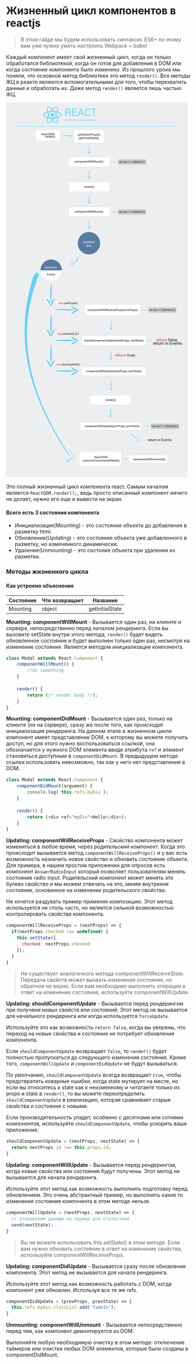 # Жизненный цикл компонентов в reactjs

> В этом гайде мы будем использовать синтаксис ES6+
> по этому вам уже нужно уметь настроить Webpack + babel

Каждый компонент имеет свой жизненный цикл, когда он только обработался библиотекой, когда он готов для добавления в DOM или когда состояние компонента было изменено. Из прошлого урока мы поняли, что основной метод библиотеки это метод `render()`. Все методы ЖЦ в реакте являются вспомогательными для того, чтобы перехватить данные и обработать их. Даже метод `render()` является лишь частью ЖЦ.

![react component life cycle](images/react_component_cycle.jpg)

Это полный жизненный цикл компонента react. Самым началом является `ReactDOM.render();`, ведь просто описанный компонент ничего не делает, нужно его еще и вывести на экран.

#### Всего есть 3 состояния компонента
- Инициализация(Mounting) - это состояние объекта до добавления в разметку html.
- Обновление(Updating) - это состояние объекта уже добавленного в разметку, но измененного динамически.
- Удаление(Unmounting) - это состоние объекта при удалении из разметки.

### Методы жизненного цикла

#### Как устроено объяснение

Состояние | Что возвращает | Название
--------- | -------------- | --------
Mounting  | object         | getInitialState

**Mounting: componentWillMount** - Вызывается один раз, на клиенте и сервере, непосредственно перед началом рендеринга. Если вы вызовите setState внутри этого метода, `render()` будет видеть обновленное состояние и будет выполнен только один раз, несмотря на изменение состояния. Является методом инициализации компонента.

```javascript
class Modal extends React.Component {
	componentWillMount() {
		//do something
	}

	render() {
		return (/* render body */);
	}
}		
```

**Mounting: componentDidMount** - Вызывается один раз, только на клиенте (не на сервере), сразу же после того, как происходит инициализация рендеринга. На данном этапе в жизненном цикле компонент имеет представление DOM, к которому вы можете получить доступ, но для этого нужно воспользоваться ссылкой, она обозначается у нужного DOM элемента ввиде атрибута `ref` и элемент становиться доступным в `componentDidMount`. В предыдущем методе ссылки использовать невозможно, так как у него нет представления в DOM.

```javascript
class Modal extends React.Component {
	componentDidMount(argument) {
		console.log( this.refs.myDiv );
	}

	render() {
		return (<div ref="myDiv">Hello</div>);
	}
}		
```

**Updating: componentWillReceiveProps** - Свойство компонента может измениться в любое время, через *родительский компонент*. Когда это происходит вызывается метод `componentWillReceiveProps()` и у вас есть возможность назначить новое свойство и обновить состояние объекта.
Для примера, в нашем простом приложении для опросов есть компонент `AnswerRadioInput` который позволяет пользователям менять состояние radio input. Родительский компонент может менять это булево свойство и мы можем отвечать на это, меняя внутренне состояние, основанное на изменении родительского свойства.

Не хочется раздувать пример применяя композицию. Этот метод используется не столь часто, но является сильной возможностью контролировать свойства компонента.

```javascript
componentWillReceiveProps = (nextProps) => {
  if(nextProps.checked !== undefined) {
    this.setState({
      checked: nextProps.checked
    });
  }
}
```

> Не существует аналогичного метода componentWillReceiveState. Передача
> свойств может вызвать изменение состояния, но обратное не верно. Если вам
> необходимо выполнить операции в ответ на изменение состояния, используйте
> componentWillUpdate.

**Updating: shouldComponentUpdate** - Вызывается перед рендерингом при получени новых свойств или состояний. Этот метод не вызывается для начального рендеринга или когда используется `forceUpdate`.

Используйте это как возможность `return false`, когда вы уверены, что переход на новые свойства и состояние не потребует обновления компонента.

Если `shouldComponentUpdate` возвращает `false`, то `render()` будет полностью пропускаться до следующего изменения состояния. Кроме того, `componentWillUpdate` и `componentDidUpdate` не будут вызываться.

По умолчанию, `shouldComponentUpdate` всегда возвращает `true`, чтобы предотвратить коварные ошибки, когда state мутирует на месте, но если вы относитесь к state как к неизменному и читатаете только из props и state в `render()`, то вы можете переопределить `shouldComponentUpdate` в реализацию, которая сравнивает старые свойства и состояния с новыми.

Если производительность упадет, особенно с десятками или сотнями компонентов, используйте `shouldComponentUpdate`, чтобы ускорить ваше приложение.

```javascript
shouldComponentUpdate = (nextProps, nextState) => {
  return nextProps.id !== this.props.id;
}
```

**Updating: componentWillUpdate** - Вызывается перед рендерингом, когда новые свойства или состояния будут получены. Этот метод не вызывается для начала рендеринга.

Используйте этот метод как возможность выполнить подготовку перед обновлением.
Это очень абстрактный пример, но выполнять какие то изменения состояния компонента в этом методе нельзя.

```javascript
componentWillUpdate = (nextProps, nextState) => {
  // отправляем данные на сервер для статистики
  send(nextState);
}
```

> Вы не можете использовать this.setState() в этом методе. Если вам нужно
> обновить состояние в ответ на изменение свойства, используйте componentWillReceiveProps.

**Updating: componentDidUpdate** - Вызывается сразу после обновления компонента. Этот метод не вызывается для начала рендеринга.

Используйте этот метод как возможность работать с DOM, когда компонент уже обновлен. Используя все те же refs.

```javascript
componentDidUpdate = (prevProps, prevState) => {
  this.refs.myDiv.classList.add('fadeIn');
}
```

**Unmounting: componentWillUnmount** - Вызывается непосредственно перед тем, как компонент демонтируется из DOM.

Выполняйте любую необходимую очистку в этом методе: отключение таймеров или очистки любых DOM элементов, которые были созданы в componentDidMount.
